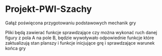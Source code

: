 # Projekt-PWI-Szachy

Gałąź poświęcona przygotowaniu podstawowych mechanik gry

Pliki będą zawierać funkcje sprawdzające czy można wykonać ruch danej figury z pola A na pole B,
będzie wywoływało odpowiednie funkcje które zaktualizują stan planszy
i funkcje inicjujące grę i sprawdzające warunek końca gry
